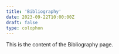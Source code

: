 ```yaml
---
title: 'Bibliography'
date: 2023-09-22T10:00:00Z
draft: false
type: colophon
---
```


This is the content of the Bibliography page.
